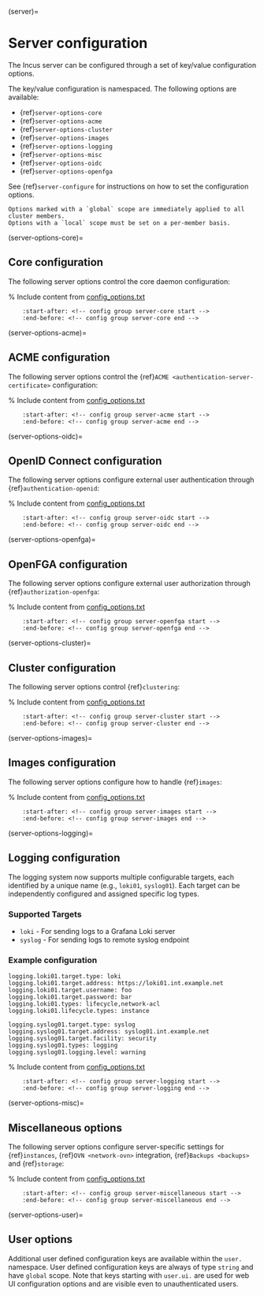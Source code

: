 (server)=
# Server configuration

The Incus server can be configured through a set of key/value configuration options.

The key/value configuration is namespaced.
The following options are available:

- {ref}`server-options-core`
- {ref}`server-options-acme`
- {ref}`server-options-cluster`
- {ref}`server-options-images`
- {ref}`server-options-logging`
- {ref}`server-options-misc`
- {ref}`server-options-oidc`
- {ref}`server-options-openfga`

See {ref}`server-configure` for instructions on how to set the configuration options.

```{note}
Options marked with a `global` scope are immediately applied to all cluster members.
Options with a `local` scope must be set on a per-member basis.
```

(server-options-core)=
## Core configuration

The following server options control the core daemon configuration:

% Include content from [config_options.txt](config_options.txt)
```{include} config_options.txt
    :start-after: <!-- config group server-core start -->
    :end-before: <!-- config group server-core end -->
```

(server-options-acme)=
## ACME configuration

The following server options control the {ref}`ACME <authentication-server-certificate>` configuration:

% Include content from [config_options.txt](config_options.txt)
```{include} config_options.txt
    :start-after: <!-- config group server-acme start -->
    :end-before: <!-- config group server-acme end -->
```

(server-options-oidc)=
## OpenID Connect configuration

The following server options configure external user authentication through {ref}`authentication-openid`:

% Include content from [config_options.txt](config_options.txt)
```{include} config_options.txt
    :start-after: <!-- config group server-oidc start -->
    :end-before: <!-- config group server-oidc end -->
```

(server-options-openfga)=
## OpenFGA configuration

The following server options configure external user authorization through {ref}`authorization-openfga`:

% Include content from [config_options.txt](config_options.txt)
```{include} config_options.txt
    :start-after: <!-- config group server-openfga start -->
    :end-before: <!-- config group server-openfga end -->
```

(server-options-cluster)=
## Cluster configuration

The following server options control {ref}`clustering`:

% Include content from [config_options.txt](config_options.txt)
```{include} config_options.txt
    :start-after: <!-- config group server-cluster start -->
    :end-before: <!-- config group server-cluster end -->
```

(server-options-images)=
## Images configuration

The following server options configure how to handle {ref}`images`:

% Include content from [config_options.txt](config_options.txt)
```{include} config_options.txt
    :start-after: <!-- config group server-images start -->
    :end-before: <!-- config group server-images end -->
```

(server-options-logging)=
## Logging configuration

The logging system now supports multiple configurable targets, each identified by a unique name (e.g., `loki01`, `syslog01`).
Each target can be independently configured and assigned specific log types.

### Supported Targets

- `loki` -  For sending logs to a Grafana Loki server
- `syslog` - For sending logs to remote syslog endpoint

### Example configuration

```
logging.loki01.target.type: loki
logging.loki01.target.address: https://loki01.int.example.net
logging.loki01.target.username: foo
logging.loki01.target.password: bar
logging.loki01.types: lifecycle,network-acl
logging.loki01.lifecycle.types: instance

logging.syslog01.target.type: syslog
logging.syslog01.target.address: syslog01.int.example.net
logging.syslog01.target.facility: security
logging.syslog01.types: logging
logging.syslog01.logging.level: warning
```

% Include content from [config_options.txt](config_options.txt)
```{include} config_options.txt
    :start-after: <!-- config group server-logging start -->
    :end-before: <!-- config group server-logging end -->
```

(server-options-misc)=
## Miscellaneous options

The following server options configure server-specific settings for {ref}`instances`, {ref}`OVN <network-ovn>` integration, {ref}`Backups <backups>` and {ref}`storage`:

% Include content from [config_options.txt](config_options.txt)
```{include} config_options.txt
    :start-after: <!-- config group server-miscellaneous start -->
    :end-before: <!-- config group server-miscellaneous end -->
```

(server-options-user)=
## User options

Additional user defined configuration keys are available within the `user.` namespace.
User defined configuration keys are always of type `string` and have `global` scope.
Note that keys starting with `user.ui.` are used for web UI configuration options and are visible even to unauthenticated users.
